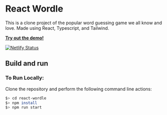 # React Wordle

This is a clone project of the popular word guessing game we all know and love. Made using React, Typescript, and Tailwind.

[**Try out the demo!**](https://reactle.vercel.app/)

[![Netlify Status](https://api.netlify.com/api/v1/badges/8362705b-e13d-48ef-be4c-1e73a9e9d2bb/deploy-status)](https://app.netlify.com/sites/devdle/deploys)

## Build and run

### To Run Locally:

Clone the repository and perform the following command line actions:

```bash
$> cd react-wordle
$> npm install
$> npm run start
```
